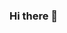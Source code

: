 ### Hi there 👋

<!--
**BolshoeSpasibo/BolshoeSpasibo** is a ✨ _special_ ✨ repository because its `README.md` (this file) appears on your GitHub profile.

Here are some ideas to get you started:

- 🌱 I’m currently learning YII2 (yiiframework.com)
- 📫 How to reach me: 4ebser1@gmail.com
![image](https://github.com/BolshoeSpasibo/BolshoeSpasibo/assets/78027962/47c01f9a-0f01-4976-bb3f-1fb18820b85e)
!\[my badge\](https://badgen.net/badge/hello/world/red?icon=twitter)
